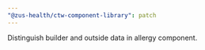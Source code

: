```yaml
---
"@zus-health/ctw-component-library": patch
---
```


Distinguish builder and outside data in allergy component.
